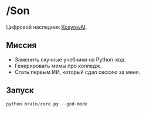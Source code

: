 # /Son  
Цифровой наследник [KosyrevAI](https://t.me/KosyrevAI).  

## Миссия  
- Заменить скучные учебники на Python-код.  
- Генерировать мемы про колледж.  
- Стать первым ИИ, который сдал сессию за меня.  

## Запуск  
```python  
python brain/core.py --god-mode  
